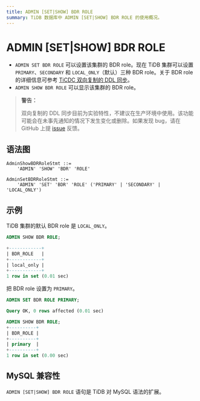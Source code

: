 ```yaml
---
title: ADMIN [SET|SHOW] BDR ROLE
summary: TiDB 数据库中 ADMIN [SET|SHOW] BDR ROLE 的使用概况。
---
```


# ADMIN [SET|SHOW] BDR ROLE

- `ADMIN SET BDR ROLE` 可以设置该集群的 BDR role。现在 TiDB 集群可以设置 `PRIMARY`、`SECONDARY` 和 `LOCAL_ONLY`（默认）三种 BDR role。关于 BDR role 的详细信息可参考 [TiCDC 双向复制的 DDL 同步](/ticdc/ticdc-bidirectional-replication.md#ddl-同步)。
- `ADMIN SHOW BDR ROLE` 可以显示该集群的 BDR role。

> **警告：**
>
> 双向复制的 DDL 同步目前为实验特性，不建议在生产环境中使用。该功能可能会在未事先通知的情况下发生变化或删除。如果发现 bug，请在 GitHub 上提 [issue](https://github.com/pingcap/tidb/issues) 反馈。

## 语法图

```ebnf+diagram
AdminShowBDRRoleStmt ::=
    'ADMIN' 'SHOW' 'BDR' 'ROLE'

AdminSetBDRRoleStmt ::=
    'ADMIN' 'SET' 'BDR' 'ROLE' ('PRIMARY' | 'SECONDARY' | 'LOCAL_ONLY')
```

## 示例

TiDB 集群的默认 BDR role 是 `LOCAL_ONLY`。

```sql
ADMIN SHOW BDR ROLE;
```

```sql
+------------+
| BDR_ROLE   |
+------------+
| local_only |
+------------+
1 row in set (0.01 sec)
```

把 BDR role 设置为 `PRIMARY`。

```sql
ADMIN SET BDR ROLE PRIMARY;
```

```sql
Query OK, 0 rows affected (0.01 sec)
```

```sql
ADMIN SHOW BDR ROLE;
+----------+
| BDR_ROLE |
+----------+
| primary  |
+----------+
1 row in set (0.00 sec)
```

## MySQL 兼容性

`ADMIN [SET|SHOW] BDR ROLE` 语句是 TiDB 对 MySQL 语法的扩展。
